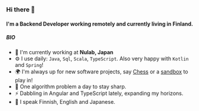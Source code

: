 ### Hi there 👋

#### I'm a Backend Developer working remotely and currently living in Finland.

##### BIO

- 🏢 I'm currently working at **Nulab, Japan**
- ⚙️ I use daily: `Java`, `Sql`, `Scala`, `TypeScript`. Also very happy with `Kotlin` and `Spring`!
- 🌍 I'm always up for new software projects, say [Chess](https://github.com/otson/Chess) or a [sandbox](https://github.com/otson/Voxels) to play in!
- 🌱 One algorithm problem a day to stay sharp.
- ⚡️ Dabbling in Angular and TypeScript lately, expanding my horizons. 
- 💬 I speak Finnish, English and Japanese.
